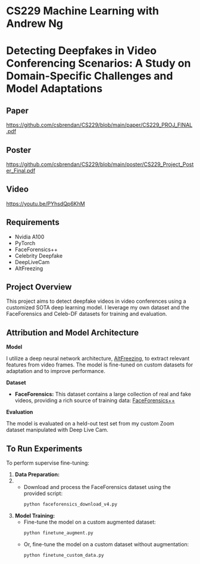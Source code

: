 # CS229 Machine Learning with Andrew Ng


# Detecting Deepfakes in Video Conferencing Scenarios: A Study on Domain-Specific Challenges and Model Adaptations

## Paper
https://github.com/csbrendan/CS229/blob/main/paper/CS229_PROJ_FINAL.pdf

## Poster
https://github.com/csbrendan/CS229/blob/main/poster/CS229_Project_Poster_Final.pdf

## Video
https://youtu.be/PYhsdQp6KhM

## Requirements

- Nvidia A100
- PyTorch
- FaceForensics++
- Celebrity Deepfake
- DeepLiveCam
- AltFreezing



## Project Overview ##

This project aims to detect deepfake videos in video conferences using a customized SOTA deep learning model. I leverage my own dataset and the FaceForensics and Celeb-DF datasets for training and evaluation.



## Attribution and Model Architecture

**Model**

I utilize a deep neural network architecture, [AltFreezing](https://github.com/ZhendongWang6/AltFreezing), to extract relevant features from video frames. The model is fine-tuned on custom datasets for adaptation and to improve performance.


**Dataset**

* **FaceForensics:** This dataset contains a large collection of real and fake videos, providing a rich source of training data: [FaceForensics++](https://github.com/ondyari/FaceForensics)

**Evaluation**

The model is evaluated on a held-out test set from my custom Zoom dataset manipulated with Deep Live Cam.


## To Run Experiments

To perform supervise fine-tuning:

1. **Data Preparation:**
2. 
   * Download and process the FaceForensics dataset using the provided script:
     ```bash
     python faceforensics_download_v4.py
     ```
3. **Model Training:**
   * Fine-tune the model on a custom augmented dataset:
     ```bash
     python finetune_augment.py
     ```
   * Or, fine-tune the model on a custom dataset without augmentation:
     ```bash
     python finetune_custom_data.py
     ```


